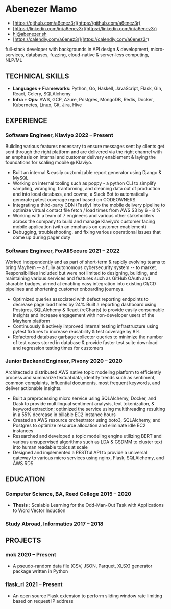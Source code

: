 <!-- The (first) h1 will be used as the <title> of the HTML page -->
# Abenezer Mamo

<!-- The unordered list immediately after the h1 will be formatted on a single
line. It is intended to be used for contact details -->
- [https://github.com/a6enez3r](https://github.com/a6enez3r)
- [https://linkedin.com/in/a6enez3r](https://linkedin.com/in/a6enez3r)
- [hi@abenezer.sh](mailto:hi@abenezer.sh)
- [https://calendly.com/a6enez3r](https://calendly.com/a6enez3r)

<!-- The paragraph after the h1 and ul and before the first h2 is optional. It
is intended to be used for a short summary. -->
full-stack developer with backgrounds in API design & development, micro-services, databases, fuzzing, cloud-native & server-less computing, NLP/ML

## TECHNICAL SKILLS

- **Languages + Frameworks**: Python, Go, Haskell, JavaScript, Flask, Gin, React, Celery, SQLAlchemy
- **Infra + Ops**: AWS, GCP, Azure, Postgres, MongoDB, Redis, Docker, Kubernetes, Linux, Git, Jira, Hive

## EXPERIENCE

<!-- You have to wrap the "left" and "right" half of these headings in spans by
hand -->
### <span>Software Engineer, Klaviyo </span> <span>2022 – Present</span>

Building various features necessary to ensure messages sent by clients get sent through the right platform and
are delivered via the right channel with an emphasis on internal and customer delivery enablement & laying the foundations for scaling mobile @ Klaviyo.

 - Built an internal & easily cuztomizable report generator using Django & MySQL
 - Working on internal tooling such as poppy - a python CLI to simplify sampling, wrangling, tranforming, and cleaning data out of production and into local databass, and covme, a Slack Bot to automatically generate pytest coverage report based on CODEOWNERS.
 - Integrating a third-party CDN (Fastly) into the mobile delivery pipeline to optimize virtual contact file fetch / load times from AWS S3 by 6 - 8 %
 - Working with a team of 7 engineers and various other stakeholders across the company to build and manage Klaviyo’s customer facing mobile application (with an emphasis on customer enablement)
 - Debugging, troubleshooting, and fixing various operational issues that come up during pager duty

### <span>Software Engineer, ForAllSecure </span> <span>2021 – 2022 </span>

Worked independently and as part of short-term & rapidly evolving teams to bring Mayhem -- a fully autonomous cybersecurity system -- to market. Responsibilities included but were not limited to designing, building, and maintaining various services and features such as GitHub OAuth and sharable badges, aimed at enabling easy integration into existing CI/CD pipelines and shortening customer onboarding journeys.  

 - Optimized queries associated with defect reporting endpoints to decrease page load times by 24%
Built a reporting dashboard using Postgres, SQLAlchemy & React (reCharts) to provide easily consumable insights and increase engagement with non-developer users of the Mayhem platform
 - Continuously & actively improved internal testing infrastructure using pytest fixtures to increase reusability & test coverage by 8%
 - Refactored database garbage collector queries to minimize the number of test cases stored in database & provide faster test suite download and regression testing times for customers

### <span>Junior Backend Engineer, Pivony </span> <span>2020 – 2020 </span>

Architected a distributed AWS native topic modeling platform to efficiently process and summarize textual data, identify trends such as sentiment, common complaints, influential documents, most frequent keywords, and deliver actionable insights.

 - Built a preprocessing micro service using SQLAlchemy, Docker, and Dask to provide multilingual sentiment analysis, text tokenization, & keyword extraction; optimized the service using multithreading resulting in a 55% decrease in billable EC2 instance hours
 - Created an AWS resource orchestrator using boto3, SQLAlchemy, and Postgres to optimize resource allocation and eliminate idle EC2 instances
 - Researched and developed a topic modeling engine utilizing BERT and various unsupervised algorithms such as LDA & GSDMM to cluster text into human readable topics at scale
 - Designed and implemented a RESTful API to provide a universal gateway to various micro services using nginx, Flask, SQLAlchemy, and AWS RDS

## EDUCATION

### <span>Computer Science, BA, Reed College</span> <span>2015 – 2020</span>

  - **Thesis** : Scalable Learning for the Odd-Man-Out Task with Applications to Word Vector Induction

### <span>Study Abroad, Informatics</span> <span>2017 – 2018</span>

## PROJECTS

### <span>mok</span> <span>2020 – Present</span>

  - A pseudo-random data file [CSV, JSON, Parquet, XLSX] generator package written in Python

### <span>flask_rl</span> <span>2021 – Present</span>

  - An open source Flask extension to perform sliding window rate limiting based on request IP address







